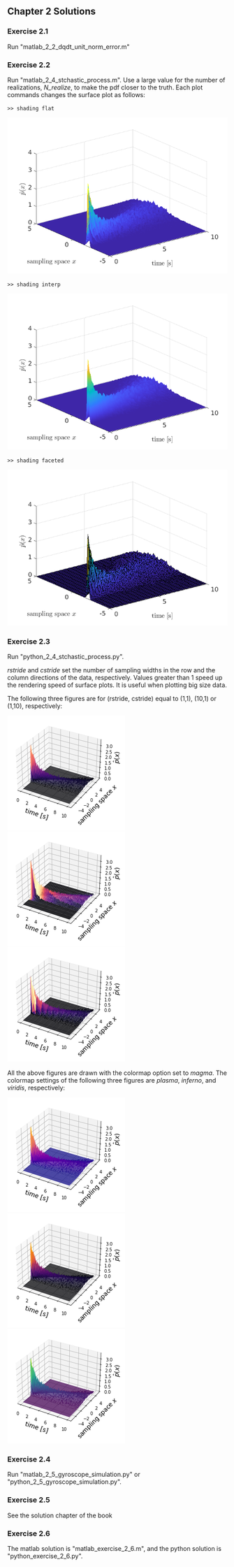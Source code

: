 ## Chapter 2 Solutions

### Exercise 2.1
Run "matlab_2_2_dqdt_unit_norm_error.m"

### Exercise 2.2
Run "matlab_2_4_stchastic_process.m". Use a large value for the number of realizations, *N_realize*, to make the pdf closer to the truth.
Each plot commands changes the surface plot as follows:

```
>> shading flat
```

![shading flat!](./figures/ex2_2_01.png "shading flat")

```
>> shading interp
```

![shading interp!](./figures/ex2_2_02.png "shading interp")


```
>> shading faceted
```

![shading faceted!](./figures/ex2_2_03.png "shading faceted")


### Exercise 2.3
Run "python_2_4_stchastic_process.py". 

*rstride* and *cstride* set the number of sampling widths in the row and the column directions of the data, respectively. Values greater than 1 speed up the rendering speed of surface plots. It is useful when plotting big size data.

The following three figures are for (rstride, cstride) equal to (1,1), (10,1) or (1,10), respectively:

![(rstride, cstrid)=(1,1)!](./figures/ex2_3_01.png "(rstride, cstrid)=(1,1)")
![(rstride, cstrid)=(10,1)!](./figures/ex2_3_02.png "(rstride, cstrid)=(10,1)")
![(rstride, cstrid)=(1,10)!](./figures/ex2_3_03.png "(rstride, cstrid)=(1,10)")


All the above figures are drawn with the colormap option set to *magma*.  The colormap settings of the following three figures are *plasma*, *inferno*, and *viridis*, respectively:

![colormap = plasma!](./figures/ex2_3_04.png "colormap = plasma")
![colormap = inferno!](./figures/ex2_3_05.png "colormap = inferno")
![colormap = viridis!](./figures/ex2_3_06.png "colormap = viridis")

### Exercise 2.4
Run "matlab_2_5_gyroscope_simulation.py" or "python_2_5_gyroscope_simulation.py". 

### Exercise 2.5
See the solution chapter of the book

### Exercise 2.6

The matlab solution is "matlab_exercise_2_6.m", and the python solution is "python_exercise_2_6.py".
